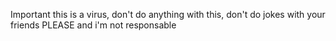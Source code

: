 Important
this is a virus, don't do anything with this, don't do jokes with your friends PLEASE
and i'm not responsable

